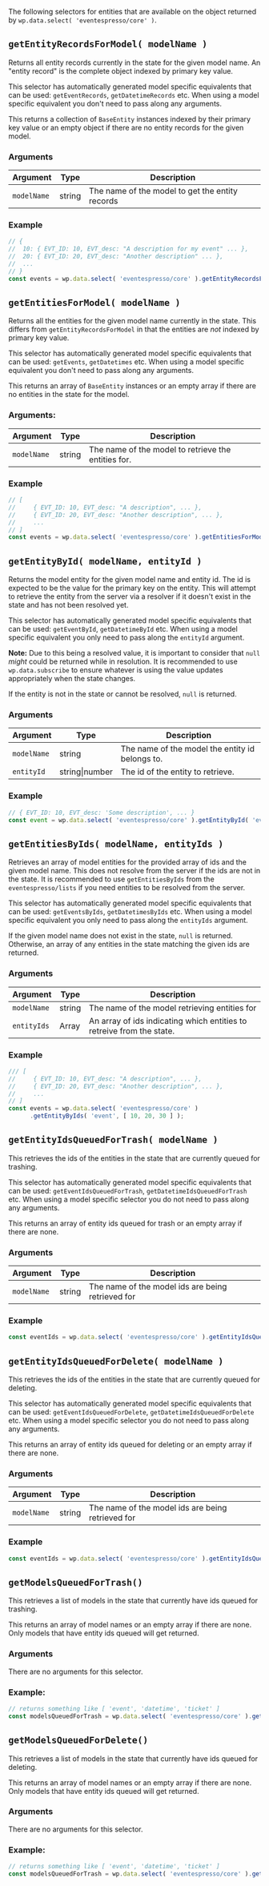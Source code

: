 The following selectors for entities that are available on the object returned by `wp.data.select( 'eventespresso/core' )`.

## `getEntityRecordsForModel( modelName )`
Returns all entity records currently in the state for the given model name.  An "entity record" is the complete object indexed by primary key value.

This selector has automatically generated model specific equivalents that can be used: `getEventRecords`, `getDatetimeRecords` etc.  When using a model specific equivalent you don't need to pass along any arguments.

This returns a collection of `BaseEntity` instances indexed by their primary key value or an empty object if there are no entity records for the given model.

### Arguments

| Argument    | Type   | Description                                     |
| ----------- | ------ | ----------------------------------------------- |
| `modelName` | string | The name of the model to get the entity records |

### Example
```js
// {
//  10: { EVT_ID: 10, EVT_desc: "A description for my event" ... },
//  20: { EVT_ID: 20, EVT_desc: "Another description" ... },
//  ...
// }
const events = wp.data.select( 'eventespresso/core' ).getEntityRecordsForModel( 'event' );
```

## `getEntitiesForModel( modelName )`
Returns all the entities for the given model name currently in the state.  This differs from `getEntityRecordsForModel` in that the entities are _not_ indexed by primary key value.

This selector has automatically generated model specific equivalents that can be used: `getEvents`, `getDatetimes` etc.  When using a model specific equivalent you don't need to pass along any arguments.

This returns an array of `BaseEntity` instances or an empty array if there are no entities in the state for the model.

### Arguments:

| Argument    | Type   | Description                                         |
| ----------- | ------ | --------------------------------------------------- |
| `modelName` | string | The name of the model to retrieve the entities for. |

### Example
```js
// [
//     { EVT_ID: 10, EVT_desc: "A description", ... },
//     { EVT_ID: 20, EVT_desc: "Another description", ... },
//     ...
// ]
const events = wp.data.select( 'eventespresso/core' ).getEntitiesForModel( 'event' );
```
## `getEntityById( modelName, entityId )`
Returns the model entity for the given model name and entity id.  The id is expected to be the value for the primary key on the entity. This will attempt to retrieve the entity from the server via a resolver if it doesn't exist in the state and has not been resolved yet.

This selector has automatically generated model specific equivalents that can be used: `getEventById`, `getDatetimeById` etc.  When using a model specific equivalent you only need to pass along the `entityId` argument.

**Note:** Due to this being a resolved value, it is important to consider that `null` _might_ could be returned while in resolution.  It is recommended to use `wp.data.subscribe` to ensure whatever is using the value updates appropriately when the state changes.

  If the entity is not in the state or cannot be resolved, `null` is returned. 

### Arguments

| Argument    | Type    | Description                                     |
| ----------- | ------- | ----------------------------------------------- |
| `modelName` | string  | The name of the model the entity id belongs to. |
| `entityId`  | string\|number | The id of the entity to retrieve.                                                 |
  
### Example
```js
// { EVT_ID: 10, EVT_desc: 'Some description', ... }
const event = wp.data.select( 'eventespresso/core' ).getEntityById( 'event', 10 );
```

## `getEntitiesByIds( modelName, entityIds )`
Retrieves an array of model entities for the provided array of ids and the given model name.  This does not resolve from the server if the ids are not in the state.  It is recommended to use `getEntitiesByIds` from the `eventespresso/lists` if you need entities to be resolved from the server.

This selector has automatically generated model specific equivalents that can be used: `getEventsByIds`, `getDatetimesByIds` etc.  When using a model specific equivalent you only need to pass along the `entityIds` argument.

If the given model name does not exist in the state, `null` is returned.  Otherwise, an array of any entities in the state matching the given ids are returned.

### Arguments

| Argument    | Type   | Description                                                          |
| ----------- | ------ | ---------------------------------------------------------------------|
| `modelName` | string | The name of the model retrieving entities for                        |
| `entityIds` | Array  | An array of ids indicating which entities to retreive from the state.|

### Example

```js
/// [
//     { EVT_ID: 10, EVT_desc: "A description", ... },
//     { EVT_ID: 20, EVT_desc: "Another description", ... },
//     ...
// ]
const events = wp.data.select( 'eventespresso/core' )
      .getEntityByIds( 'event', [ 10, 20, 30 ] );
```

## `getEntityIdsQueuedForTrash( modelName )`

This retrieves the ids of the entities in the state that are currently queued for trashing.

This selector has automatically generated model specific equivalents that can be used: `getEventIdsQueuedForTrash`, `getDatetimeIdsQueuedForTrash` etc.  When using a model specific selector you do not need to pass along any arguments.

This returns an array of entity ids queued for trash or an empty array if there are none.

### Arguments

| Argument    | Type   | Description                                      |
| ----------- | ------ | -------------------------------------------------|
| `modelName` | string | The name of the model ids are being retrieved for|

### Example

```js
const eventIds = wp.data.select( 'eventespresso/core' ).getEntityIdsQueuedForTrash( 'event' );
```

## `getEntityIdsQueuedForDelete( modelName )`

This retrieves the ids of the entities in the state that are currently queued for deleting.

This selector has automatically generated model specific equivalents that can be used: `getEventIdsQueuedForDelete`, `getDatetimeIdsQueuedForDelete` etc.  When using a model specific selector you do not need to pass along any arguments.

This returns an array of entity ids queued for deleting or an empty array if there are none.

### Arguments

| Argument    | Type   | Description                                      |
| ----------- | ------ | -------------------------------------------------|
| `modelName` | string | The name of the model ids are being retrieved for|

### Example

```js
const eventIds = wp.data.select( 'eventespresso/core' ).getEntityIdsQueuedForDelete( 'event' );
```

## `getModelsQueuedForTrash()`

This retrieves a list of models in the state that currently have ids queued for trashing.

This returns an array of model names or an empty array if there are none.  Only models that have entity ids queued will get returned.

### Arguments

There are no arguments for this selector.

### Example:

```js
// returns something like [ 'event', 'datetime', 'ticket' ]
const modelsQueuedForTrash = wp.data.select( 'eventespresso/core' ).getModelsQueuedForTrash()
```

## `getModelsQueuedForDelete()`

This retrieves a list of models in the state that currently have ids queued for deleting.

This returns an array of model names or an empty array if there are none.  Only models that have entity ids queued will get returned.

### Arguments

There are no arguments for this selector.

### Example:

```js
// returns something like [ 'event', 'datetime', 'ticket' ]
const modelsQueuedForTrash = wp.data.select( 'eventespresso/core' ).getModelsQueuedForDelete()
```